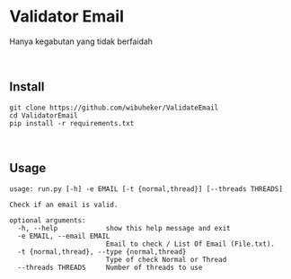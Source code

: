 # Validator Email <br>

Hanya kegabutan yang tidak berfaidah

<br>

## Install
```
git clone https://github.com/wibuheker/ValidateEmail
cd ValidatorEmail
pip install -r requirements.txt
```

<br>

## Usage
```
usage: run.py [-h] -e EMAIL [-t {normal,thread}] [--threads THREADS]

Check if an email is valid.

optional arguments:
  -h, --help            show this help message and exit
  -e EMAIL, --email EMAIL
                        Email to check / List Of Email (File.txt).
  -t {normal,thread}, --type {normal,thread}
                        Type of check Normal or Thread
  --threads THREADS     Number of threads to use
  ```